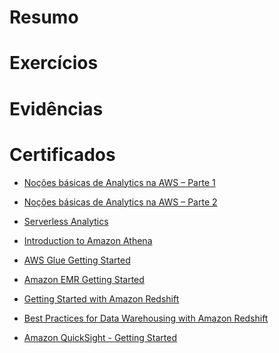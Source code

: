 
# Resumo





# Exercícios





# Evidências



# Certificados

- [Noções básicas de Analytics na AWS – Parte 1](../Sprint%206/Certificados/certf-fundamentos-analytics-part1.pdf)

- [Noções básicas de Analytics na AWS – Parte 2](../Sprint%206/Certificados/certf-fundamentos-analytics-part2.pdf)

- [Serverless Analytics](../Sprint%206/Certificados/certf-serverless-analytics.pdf)

- [Introduction to Amazon Athena ](../Sprint%206/Certificados/certf-amazon-athena.pdf)

- [AWS Glue Getting Started](../Sprint%206/Certificados/certf-amazon-glue.pdf)

- [Amazon EMR Getting Started](../Sprint%206/Certificados/certf-amazon-emr.pdf)

- [Getting Started with Amazon Redshift](../Sprint%206/Certificados/certf-amazon-redshift.pdf)

- [Best Practices for Data Warehousing with Amazon
Redshift](../Sprint%206/Certificados/certf-warehousing-redshift.pdf)

- [Amazon QuickSight - Getting Started](../Sprint%206/Certificados/certf-amazon-quicksight.pdf)


